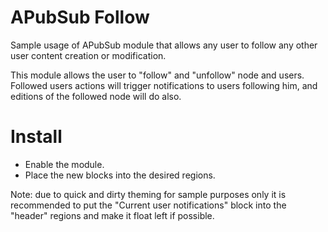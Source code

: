 APubSub Follow
==============

Sample usage of APubSub module that allows any user to follow any other user
content creation or modification.

This module allows the user to "follow" and "unfollow" node and users. Followed
users actions will trigger notifications to users following him, and editions
of the followed node will do also.

Install
=======

 * Enable the module.
 * Place the new blocks into the desired regions.

Note: due to quick and dirty theming for sample purposes only it is recommended
to put the "Current user notifications" block into the "header" regions and make
it float left if possible.

